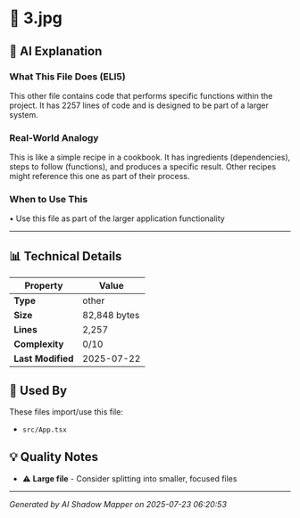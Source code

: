# 📄 3.jpg

## 🤖 AI Explanation

### What This File Does (ELI5)
This other file contains code that performs specific functions within the project. It has 2257 lines of code and is designed to be part of a larger system.

### Real-World Analogy
This is like a simple recipe in a cookbook. It has ingredients (dependencies), steps to follow (functions), and produces a specific result. Other recipes might reference this one as part of their process.

### When to Use This
• Use this file as part of the larger application functionality

---

## 📊 Technical Details

| Property | Value |
|----------|-------|
| **Type** | other |
| **Size** | 82,848 bytes |
| **Lines** | 2,257 |
| **Complexity** | 0/10 |
| **Last Modified** | 2025-07-22 |

## 🔄 Used By

These files import/use this file:

- `src/App.tsx`

## 💡 Quality Notes

- ⚠️ **Large file** - Consider splitting into smaller, focused files

---
*Generated by AI Shadow Mapper on 2025-07-23 06:20:53*